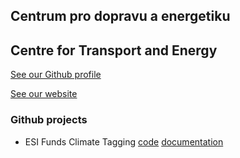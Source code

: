 ## Centrum pro dopravu a energetiku
## Centre for Transport and Energy

[See our Github profile](https://github.io/cdeorgcz)

[See our website](https://cde-org.cz)

### Github projects

- ESI Funds Climate Tagging [code](https://github.io/cdeorgcz/esiftagging) [documentation](https://cdeorgcz.github.io/esiftagging/)
